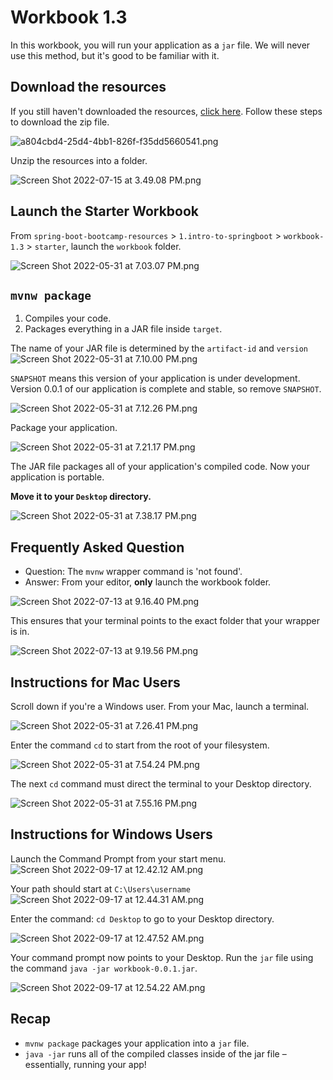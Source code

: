 # Workbook 1.3
In this workbook, you will run your application as a `jar` file. We will never use this method, but it's good to be familiar with it.

## Download the resources

If you still haven't downloaded the resources, [click here](https://github.com/rslim087a/spring-boot-bootcamp-resources). Follow these steps to download the zip file.

![a804cbd4-25d4-4bb1-826f-f35dd5660541.png](https://firebasestorage.googleapis.com/v0/b/learnthepart-75aed.appspot.com/o/images%2F38bc17a1-4104-4f52-becc-d86cc9890199?alt=media&token=57373f86-7c4a-4e5d-ab6b-4dc19f2ab9d9)

Unzip the resources into a folder.

![Screen Shot 2022-07-15 at 3.49.08 PM.png](https://firebasestorage.googleapis.com/v0/b/learnthepart-75aed.appspot.com/o/images%2Fc615da57-d373-4eaa-ab8a-2378436d88bc?alt=media&token=5f01bcbd-e713-4d1b-8d69-c5ed75f46982)

## Launch the Starter Workbook

From `spring-boot-bootcamp-resources` > `1.intro-to-springboot` > `workbook-1.3` > `starter`, launch the `workbook` folder. 

![Screen Shot 2022-05-31 at 7.03.07 PM.png](https://firebasestorage.googleapis.com/v0/b/learnthepart-75aed.appspot.com/o/images%2F7372915d-2a61-442a-943d-c7534abf894f?alt=media&token=e1c13a54-f156-4d88-8ced-dfa390e9b4fd)

## `mvnw package`
1. Compiles your code.
2. Packages everything in a JAR file inside `target`.

The name of your JAR file is determined by the `artifact-id` and `version` 
![Screen Shot 2022-05-31 at 7.10.00 PM.png](https://firebasestorage.googleapis.com/v0/b/learnthepart-75aed.appspot.com/o/images%2F9b9a2ccd-ebcc-4dba-a1d3-ff4341e3af2e?alt=media&token=77afa40b-5f08-4cdb-9f2a-c8d8d14afa05)

`SNAPSHOT` means this version of your application is under development. Version 0.0.1 of our application is complete and stable, so remove `SNAPSHOT`.

![Screen Shot 2022-05-31 at 7.12.26 PM.png](https://firebasestorage.googleapis.com/v0/b/learnthepart-75aed.appspot.com/o/images%2F568391ab-5911-4ad4-aff9-1ea191eb8ca4?alt=media&token=23853c42-c10b-4374-9cb8-ca26d94b4c92)

Package your application.

![Screen Shot 2022-05-31 at 7.21.17 PM.png](https://firebasestorage.googleapis.com/v0/b/learnthepart-75aed.appspot.com/o/images%2Fdb24f7fe-6c61-4c8f-81c8-70d629678b14?alt=media&token=0b99a548-e24f-4318-801b-04da23cb8df3)

The JAR file packages all of your application's compiled code. Now your application is portable. 

**Move it to your `Desktop` directory.**

![Screen Shot 2022-05-31 at 7.38.17 PM.png](https://firebasestorage.googleapis.com/v0/b/learnthepart-75aed.appspot.com/o/images%2F5151748f-61f4-48a5-9254-252489ed17b9?alt=media&token=07e47e1f-d3ad-4c4b-ba6d-0a768b41ec74)

## Frequently Asked Question
- Question: The `mvnw` wrapper command is 'not found'.
- Answer: From your editor, **only** launch the workbook folder.

![Screen Shot 2022-07-13 at 9.16.40 PM.png](https://firebasestorage.googleapis.com/v0/b/learnthepart-75aed.appspot.com/o/images%2F8892f566-e070-413f-8c03-0985fa94ef45?alt=media&token=e8c3583b-4d98-4989-8897-d16d70d051b1)

This ensures that your terminal points to the exact folder that your wrapper is in.

![Screen Shot 2022-07-13 at 9.19.56 PM.png](https://firebasestorage.googleapis.com/v0/b/learnthepart-75aed.appspot.com/o/images%2F09bf444a-b53d-4cd2-b030-7d825e978b9a?alt=media&token=a1643aab-5e72-4545-817c-b8f01b4bea6e)

## **Instructions for Mac Users**
Scroll down if you're a Windows user. From your Mac, launch a terminal.

![Screen Shot 2022-05-31 at 7.26.41 PM.png](https://firebasestorage.googleapis.com/v0/b/learnthepart-75aed.appspot.com/o/images%2F6189314e-39c3-474c-a9ca-78817409b396?alt=media&token=a2cb71e1-bf2d-44bf-bf09-c7d238d69596)

Enter the command `cd` to start from the root of your filesystem.

![Screen Shot 2022-05-31 at 7.54.24 PM.png](https://firebasestorage.googleapis.com/v0/b/learnthepart-75aed.appspot.com/o/images%2Ff3816c95-caa7-4106-8c11-332814c3d0a5?alt=media&token=62d16ac8-a155-4f0c-b40c-d4c0031164f4)

The next `cd` command must direct the terminal to your Desktop directory.

![Screen Shot 2022-05-31 at 7.55.16 PM.png](https://firebasestorage.googleapis.com/v0/b/learnthepart-75aed.appspot.com/o/images%2F47dc93f5-4029-4600-9394-30bcbfc09e63?alt=media&token=739d26fb-4db8-4740-bfa4-985da2d1f5eb)

## **Instructions for Windows Users**
Launch the Command Prompt from your start menu.
![Screen Shot 2022-09-17 at 12.42.12 AM.png](https://firebasestorage.googleapis.com/v0/b/learnthepart-75aed.appspot.com/o/images%2F32d10a4b-ae6b-40b2-a57c-74553c87cf55?alt=media&token=ee5a8ad4-a43c-4835-bb1a-0e4b608f28ac)

Your path should start at `C:\Users\username`
![Screen Shot 2022-09-17 at 12.44.31 AM.png](https://firebasestorage.googleapis.com/v0/b/learnthepart-75aed.appspot.com/o/images%2F31d61a00-6d48-48ad-8ed2-89d4f6bd6c8f?alt=media&token=534b2309-dee5-4fba-9a07-830193ae53ee)

Enter the command: `cd Desktop` to go to your Desktop directory.

![Screen Shot 2022-09-17 at 12.47.52 AM.png](https://firebasestorage.googleapis.com/v0/b/learnthepart-75aed.appspot.com/o/images%2Fc9683bbd-99dd-43d0-8af2-408aa91eb860?alt=media&token=ccd97225-e41d-4a82-b29c-6712bbdbbf6a)

Your command prompt now points to your Desktop. Run the `jar` file using the command `java -jar workbook-0.0.1.jar`.

![Screen Shot 2022-09-17 at 12.54.22 AM.png](https://firebasestorage.googleapis.com/v0/b/learnthepart-75aed.appspot.com/o/images%2Fd4961681-7242-4f05-9f5e-ae828ddebdc3?alt=media&token=4c415578-350a-499d-a297-837b29aa75cf)

## Recap
- `mvnw package` packages your application into a `jar` file.
- `java -jar` runs all of the compiled classes inside of the jar file – essentially, running your app!